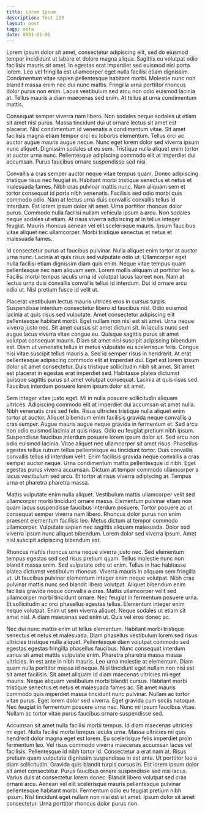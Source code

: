 ```yaml
---
title: Lorem Ipsum 
description: Test 123
layout: post
tags: meta
date: 0001-01-01
---
```


Lorem ipsum dolor sit amet, consectetur adipiscing elit, sed do eiusmod tempor incididunt ut labore et dolore magna aliqua. Sagittis eu volutpat odio facilisis mauris sit amet. In egestas erat imperdiet sed euismod nisi porta lorem. Leo vel fringilla est ullamcorper eget nulla facilisi etiam dignissim. Condimentum vitae sapien pellentesque habitant morbi. Molestie nunc non blandit massa enim nec dui nunc mattis. Fringilla urna porttitor rhoncus dolor purus non enim. Lacus vestibulum sed arcu non odio euismod lacinia at. Tellus mauris a diam maecenas sed enim. At tellus at urna condimentum mattis.

Consequat semper viverra nam libero. Non sodales neque sodales ut etiam sit amet nisl purus. Massa tincidunt dui ut ornare lectus sit amet est placerat. Nisl condimentum id venenatis a condimentum vitae. Sit amet facilisis magna etiam tempor orci eu lobortis elementum. Tellus orci ac auctor augue mauris augue neque. Nunc eget lorem dolor sed viverra ipsum nunc aliquet. Dignissim sodales ut eu sem. Tristique nulla aliquet enim tortor at auctor urna nunc. Pellentesque adipiscing commodo elit at imperdiet dui accumsan. Purus faucibus ornare suspendisse sed nisi.

Convallis a cras semper auctor neque vitae tempus quam. Donec adipiscing tristique risus nec feugiat in. Habitant morbi tristique senectus et netus et malesuada fames. Nibh cras pulvinar mattis nunc. Nam aliquam sem et tortor consequat id porta nibh venenatis. Facilisis sed odio morbi quis commodo odio. Nam at lectus urna duis convallis convallis tellus id interdum. Est lorem ipsum dolor sit amet. Urna porttitor rhoncus dolor purus. Commodo nulla facilisi nullam vehicula ipsum a arcu. Non sodales neque sodales ut etiam. At risus viverra adipiscing at in tellus integer feugiat. Mauris rhoncus aenean vel elit scelerisque mauris. Ipsum faucibus vitae aliquet nec ullamcorper. Morbi tristique senectus et netus et malesuada fames.

Id consectetur purus ut faucibus pulvinar. Nulla aliquet enim tortor at auctor urna nunc. Lacinia at quis risus sed vulputate odio ut. Ullamcorper eget nulla facilisi etiam dignissim diam quis enim. Neque vitae tempus quam pellentesque nec nam aliquam sem. Lorem mollis aliquam ut porttitor leo a. Facilisi morbi tempus iaculis urna id volutpat lacus laoreet non. Nam at lectus urna duis convallis convallis tellus id interdum. Dui id ornare arcu odio ut. Nisl pretium fusce id velit ut.

Placerat vestibulum lectus mauris ultrices eros in cursus turpis. Suspendisse interdum consectetur libero id faucibus nisl. Odio euismod lacinia at quis risus sed vulputate. Amet consectetur adipiscing elit pellentesque habitant morbi. Eget nullam non nisi est sit amet. Urna neque viverra justo nec. Sit amet cursus sit amet dictum sit. In iaculis nunc sed augue lacus viverra vitae congue eu. Quisque sagittis purus sit amet volutpat consequat mauris. Diam sit amet nisl suscipit adipiscing bibendum est. Diam ut venenatis tellus in metus vulputate eu scelerisque felis. Congue nisi vitae suscipit tellus mauris a. Sed id semper risus in hendrerit. At erat pellentesque adipiscing commodo elit at imperdiet dui. Eget est lorem ipsum dolor sit amet consectetur. Duis tristique sollicitudin nibh sit amet. Sit amet est placerat in egestas erat imperdiet sed. Habitasse platea dictumst quisque sagittis purus sit amet volutpat consequat. Lacinia at quis risus sed. Faucibus interdum posuere lorem ipsum dolor sit amet.

Sem integer vitae justo eget. Mi in nulla posuere sollicitudin aliquam ultrices. Adipiscing commodo elit at imperdiet dui accumsan sit amet nulla. Nibh venenatis cras sed felis. Risus ultricies tristique nulla aliquet enim tortor at auctor. Aliquet bibendum enim facilisis gravida neque convallis a cras semper. Augue mauris augue neque gravida in fermentum et. Sed arcu non odio euismod lacinia at quis risus. Odio eu feugiat pretium nibh ipsum. Suspendisse faucibus interdum posuere lorem ipsum dolor sit. Sed arcu non odio euismod lacinia. Vitae aliquet nec ullamcorper sit amet risus. Phasellus egestas tellus rutrum tellus pellentesque eu tincidunt tortor. Duis convallis convallis tellus id interdum velit. Enim facilisis gravida neque convallis a cras semper auctor neque. Urna condimentum mattis pellentesque id nibh. Eget egestas purus viverra accumsan. Dictum at tempor commodo ullamcorper a lacus vestibulum sed arcu. Et tortor at risus viverra adipiscing at. Tempus urna et pharetra pharetra massa.

Mattis vulputate enim nulla aliquet. Vestibulum mattis ullamcorper velit sed ullamcorper morbi tincidunt ornare massa. Elementum pulvinar etiam non quam lacus suspendisse faucibus interdum posuere. Tortor posuere ac ut consequat semper viverra nam libero. Rhoncus dolor purus non enim praesent elementum facilisis leo. Metus dictum at tempor commodo ullamcorper. Vulputate sapien nec sagittis aliquam malesuada. Dolor sed viverra ipsum nunc aliquet bibendum. Lorem dolor sed viverra ipsum. Amet nisl suscipit adipiscing bibendum est.

Rhoncus mattis rhoncus urna neque viverra justo nec. Sed elementum tempus egestas sed sed risus pretium quam. Tellus molestie nunc non blandit massa enim. Sed vulputate odio ut enim. Tellus in hac habitasse platea dictumst vestibulum rhoncus. Viverra mauris in aliquam sem fringilla ut. Ut faucibus pulvinar elementum integer enim neque volutpat. Nibh cras pulvinar mattis nunc sed blandit libero volutpat. Aliquet bibendum enim facilisis gravida neque convallis a cras. Mattis ullamcorper velit sed ullamcorper morbi tincidunt ornare. Nec feugiat in fermentum posuere urna. Et sollicitudin ac orci phasellus egestas tellus. Elementum integer enim neque volutpat. Enim ut sem viverra aliquet. Neque sodales ut etiam sit amet nisl. A diam maecenas sed enim ut. Quis vel eros donec ac.

Nec dui nunc mattis enim ut tellus elementum. Habitant morbi tristique senectus et netus et malesuada. Diam phasellus vestibulum lorem sed risus ultricies tristique nulla aliquet. Pellentesque diam volutpat commodo sed egestas egestas fringilla phasellus faucibus. Nunc consequat interdum varius sit amet mattis vulputate enim. Pharetra pharetra massa massa ultricies. In est ante in nibh mauris. Leo urna molestie at elementum. Diam quam nulla porttitor massa id neque. Nisl tincidunt eget nullam non nisi est sit amet facilisis. Sit amet aliquam id diam maecenas ultricies mi eget mauris. Neque aliquam vestibulum morbi blandit cursus. Habitant morbi tristique senectus et netus et malesuada fames ac. Sit amet mauris commodo quis imperdiet massa tincidunt nunc pulvinar. Nullam ac tortor vitae purus. Eget lorem dolor sed viverra. Eget gravida cum sociis natoque. Nec feugiat in fermentum posuere urna nec. Nunc mi ipsum faucibus vitae. Nullam ac tortor vitae purus faucibus ornare suspendisse sed.

Accumsan sit amet nulla facilisi morbi tempus. Id diam maecenas ultricies mi eget. Nulla facilisi morbi tempus iaculis urna. Massa ultricies mi quis hendrerit dolor magna eget est lorem. Eu scelerisque felis imperdiet proin fermentum leo. Vel risus commodo viverra maecenas accumsan lacus vel facilisis. Pellentesque id nibh tortor id. Consectetur a erat nam at. Risus pretium quam vulputate dignissim suspendisse in est ante. Ut porttitor leo a diam sollicitudin. Gravida quis blandit turpis cursus in. Est lorem ipsum dolor sit amet consectetur. Purus faucibus ornare suspendisse sed nisi lacus. Varius duis at consectetur lorem donec. Blandit libero volutpat sed cras ornare arcu. Aenean vel elit scelerisque mauris pellentesque pulvinar pellentesque habitant morbi. Fermentum odio eu feugiat pretium nibh ipsum. Nisl tincidunt eget nullam non nisi est sit amet. Ipsum dolor sit amet consectetur. Urna porttitor rhoncus dolor purus non.